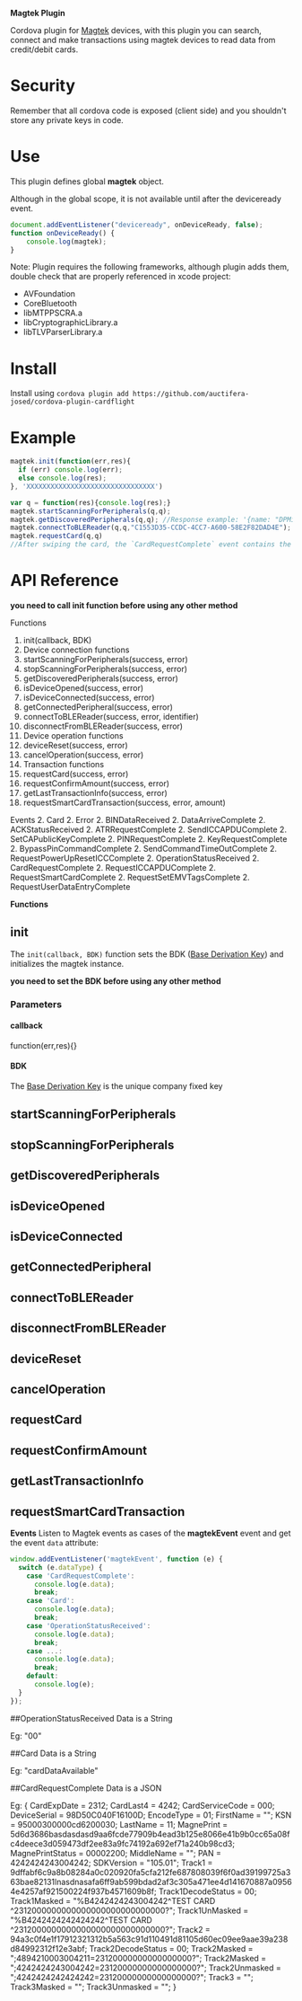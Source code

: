 **Magtek Plugin**

Cordova plugin for [Magtek](https://www.magtek.com/) devices, with this plugin you can search, connect and make transactions using magtek devices to read data from credit/debit cards.

# Security
Remember that all cordova code is exposed (client side) and you shouldn't store any private keys in code.

# Use
This plugin defines global **magtek** object.

Although in the global scope, it is not available until after the deviceready event.
```javascript
document.addEventListener("deviceready", onDeviceReady, false);
function onDeviceReady() {
    console.log(magtek);
}
```

Note: Plugin requires the following frameworks, although plugin adds them, double check that are properly referenced in xcode project:

- AVFoundation
- CoreBluetooth
- libMTPPSCRA.a
- libCryptographicLibrary.a
- libTLVParserLibrary.a

# Install

Install using `cordova plugin add https://github.com/auctifera-josed/cordova-plugin-cardflight`

# Example
```javascript
magtek.init(function(err,res){
  if (err) console.log(err);
  else console.log(res);
}, 'XXXXXXXXXXXXXXXXXXXXXXXXXXXXXXXX')

var q = function(res){console.log(res);}
magtek.startScanningForPeripherals(q,q);
magtek.getDiscoveredPeripherals(q,q); //Response example: '{name: "DPMini040F16100D", state: "disconnected", identifier: "C1553D35-CCDC-4CC7-A600-58E2F82DAD4E"}'
magtek.connectToBLEReader(q,q,"C1553D35-CCDC-4CC7-A600-58E2F82DAD4E"); //Device should start
magtek.requestCard(q,q)
//After swiping the card, the `CardRequestComplete` event contains the card information
```
# API Reference

**you need to call init function before using any other method**

Functions
1. init(callback, BDK)
2. Device connection functions
  2. startScanningForPeripherals(success, error)
  2. stopScanningForPeripherals(success, error)
  2. getDiscoveredPeripherals(success, error)
  2. isDeviceOpened(success, error)
  2. isDeviceConnected(success, error)
  2. getConnectedPeripheral(success, error)
  2. connectToBLEReader(success, error, identifier)
  2. disconnectFromBLEReader(success, error)
3. Device operation functions
  3. deviceReset(success, error)
  3. cancelOperation(success, error)
4. Transaction functions
  4. requestCard(success, error)
  4. requestConfirmAmount(success, error)
  4. getLastTransactionInfo(success, error)
  4. requestSmartCardTransaction(success, error, amount)

Events
2. Card
2. Error
2. BINDataReceived
2. DataArriveComplete
2. ACKStatusReceived
2. ATRRequestComplete
2. SendICCAPDUComplete
2. SetCAPublicKeyComplete
2. PINRequestComplete
2. KeyRequestComplete
2. BypassPinCommandComplete
2. SendCommandTimeOutComplete
2. RequestPowerUpResetICCComplete
2. OperationStatusReceived
2. CardRequestComplete
2. RequestICCAPDUComplete
2. RequestSmartCardComplete
2. RequestSetEMVTagsComplete
2. RequestUserDataEntryComplete

**Functions**

## init
The `init(callback, BDK)` function sets the BDK ([Base Derivation Key](https://en.wikipedia.org/wiki/Derived_unique_key_per_transaction#Keys)) and initializes the magtek instance.

**you need to set the BDK before using any other method**

### Parameters
#### callback
function(err,res){}

#### BDK
The [Base Derivation Key](https://en.wikipedia.org/wiki/Derived_unique_key_per_transaction#Keys) is the unique company fixed key 

## startScanningForPeripherals
## stopScanningForPeripherals
## getDiscoveredPeripherals
## isDeviceOpened
## isDeviceConnected
## getConnectedPeripheral
## connectToBLEReader
## disconnectFromBLEReader
## deviceReset
## cancelOperation
## requestCard
## requestConfirmAmount
## getLastTransactionInfo
## requestSmartCardTransaction

**Events**
Listen to Magtek events as cases of the **magtekEvent** event and get the event `data` attribute: 

```javascript
window.addEventListener('magtekEvent', function (e) {
  switch (e.dataType) {
    case 'CardRequestComplete':
      console.log(e.data);
      break;
    case 'Card':
      console.log(e.data);
      break;
    case 'OperationStatusReceived':
      console.log(e.data);
      break;
    case ...:
      console.log(e.data);
      break;
    default:
      console.log(e);
  }
});
```
##OperationStatusReceived
Data is a String

Eg: "00"

##Card
Data is a String

Eg: "cardDataAvailable"

##CardRequestComplete
Data is a JSON

Eg:
{
  CardExpDate = 2312;
  CardLast4 = 4242;
  CardServiceCode = 000;
  DeviceSerial = 98D50C040F16100D;
  EncodeType = 01;
  FirstName = "";
  KSN = 95000300000cd6200030;
  LastName = 11;
  MagnePrint = 5d6d3686basdasdasd9aa6fcde77909b4ead3b125e8066e41b9b0cc65a08fc4deece3d059473df2ee83a9fc74192a692ef71a240b98cd3;
  MagnePrintStatus = 00002200;
  MiddleName = "";
  PAN = 4242424243004242;
  SDKVersion = "105.01";
  Track1 = 9dffabf6c9a8b08284a0c020920fa5cfa212fe687808039f6f0ad39199725a363bae82131lnasdnasafa6ff9ab599bdad2af3c305a471ee4d141670887a09564e4257af921500224f937b4571609b8f;
  Track1DecodeStatus = 00;
  Track1Masked = "%B4242424243004242^TEST CARD   ^2312000000000000000000000000000?";
  Track1UnMasked = "%B4242424242424242^TEST CARD   ^2312000000000000000000000000000?";
  Track2 = 94a3c0f4e1f17912321312b5a563c91d110491d81105d60ec09ee9aae39a238d84992312f12e3abf;
  Track2DecodeStatus = 00;
  Track2Masked = ";4894210003004211=23120000000000000000?";
  Track2Masked = ";4242424243004242=23120000000000000000?";
  Track2Unmasked = ";4242424242424242=23120000000000000000?";
  Track3 = "";
  Track3Masked = "";
  Track3Unmasked = "";
}